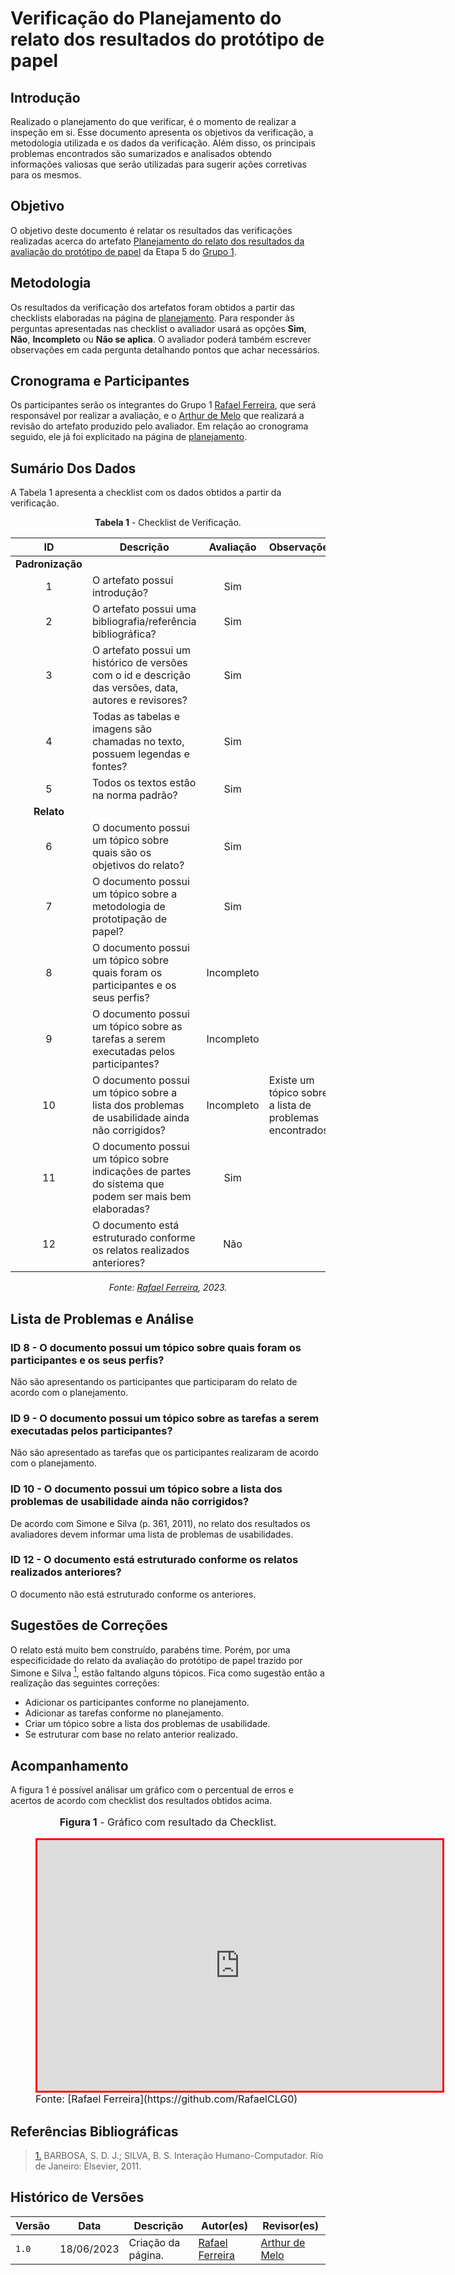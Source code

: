 # Verificação do Planejamento do relato dos resultados do protótipo de papel

## Introdução

Realizado o planejamento do que verificar, é o momento de realizar a inspeção em si. Esse documento apresenta os objetivos da verificação, a metodologia utilizada e os dados da verificação. Além disso, os principais problemas encontrados são sumarizados e analisados obtendo informações valiosas que serão utilizadas para sugerir ações corretivas para os mesmos.

## Objetivo

O objetivo deste documento é relatar os resultados das verificações realizadas acerca do artefato [Planejamento do relato dos resultados da avaliação do protótipo de papel](https://interacao-humano-computador.github.io/2023.1-BilheteriaDigital/design-avaliacao-desenvolvimento/nivel-2/prototipo-papel-dad/relato-dos-resultados-pp/) da Etapa 5 do [Grupo 1](https://github.com/Interacao-Humano-Computador/2023.1-BilheteriaDigital).

## Metodologia

Os resultados da verificação dos artefatos foram obtidos a partir das checklists elaboradas na página de [planejamento](../planejamento-verificacao-etapa5-grupo). Para responder às perguntas apresentadas nas checklist o avaliador usará as opções **Sim**, **Não**, **Incompleto** ou **Não se aplica**. O avaliador poderá também escrever observações em cada pergunta detalhando pontos que achar necessários.

## Cronograma e Participantes

Os participantes serão os integrantes do Grupo 1 [Rafael Ferreira](https://github.com/RafaelCLG0), que será responsável por realizar a avaliação, e o [Arthur de Melo](https://github.com/arthurmlv) que realizará a revisão do artefato produzido pelo avaliador. Em relação ao cronograma seguido, ele já foi explicitado na página de [planejamento](../planejamento-verificacao-etapa5-grupo).

## Sumário Dos Dados

A Tabela 1 apresenta a checklist com os dados obtidos a partir da verificação.

<center>

**Tabela 1** - Checklist de Verificação.

|        ID        | Descrição                                                                                              |   Avaliação   | Observações                                              |
| :--------------: | ------------------------------------------------------------------------------------------------------ | :-----------: | -------------------------------------------------------- |
| **Padronização** |
|        1         | O artefato possui introdução?                                                                          |      Sim      |                                                          |
|        2         | O artefato possui uma bibliografia/referência bibliográfica?                                           |      Sim      |                                                          |
|        3         | O artefato possui um histórico de versões com o id e descrição das versões, data, autores e revisores? |      Sim      |                                                          |
|        4         | Todas as tabelas e imagens são chamadas no texto, possuem legendas e fontes?                           | Sim |                                               |
|        5         | Todos os textos estão na norma padrão?                                                                 |      Sim      |                                                          |
|    **Relato**    |
|        6         | O documento possui um tópico sobre quais são os objetivos do relato?                                   |      Sim      |                                                          |
|        7         | O documento possui um tópico sobre a metodologia de prototipação de papel?                             |      Sim      |                                                          |
|        8         | O documento possui um tópico sobre quais foram os participantes e os seus perfis?                      |      Incompleto      |                                                          | Não são apresentando os participantes.
|        9         | O documento possui um tópico sobre as tarefas a serem executadas pelos participantes?                  |      Incompleto      |                                                          | Não são apresentado as tarefas.
|        10        | O documento possui um tópico sobre a lista dos problemas de usabilidade ainda não corrigidos?          |  Incompleto   | Existe um tópico sobre a lista de problemas encontrados. |
|        11        | O documento possui um tópico sobre indicações de partes do sistema que podem ser mais bem elaboradas?  |      Sim      |                   |
|        12        | O documento está estruturado conforme os relatos realizados anteriores?  |      Não     |                   |


_Fonte: [Rafael Ferreira](https://github.com/RafaelCLG0), 2023._

</center>

## Lista de Problemas e Análise

### ID 8 - O documento possui um tópico sobre quais foram os participantes e os seus perfis? 

Não são apresentando os participantes que participaram do relato de acordo com o planejamento.

### ID 9 - O documento possui um tópico sobre as tarefas a serem executadas pelos participantes?

Não são apresentado as tarefas que os participantes realizaram de acordo com o planejamento.

### ID 10 - O documento possui um tópico sobre a lista dos problemas de usabilidade ainda não corrigidos? 

De acordo com Simone e Silva (p. 361, 2011), no relato dos resultados os avaliadores devem informar uma lista de problemas de usabilidades.

### ID 12 - O documento está estruturado conforme os relatos realizados anteriores?

O documento não está estruturado conforme os anteriores.

## Sugestões de Correções

O relato está muito bem construído, parabéns time. Porém, por uma especificidade do relato da avaliação do protótipo de papel trazido por Simone e Silva <a id=anchor_1 href="#REF1"><sup>1</sup></a>, estão faltando alguns tópicos.
Fica como sugestão então a realização das seguintes correções:

- Adicionar os participantes conforme no planejamento.
- Adicionar as tarefas conforme no planejamento.
- Criar um tópico sobre a lista dos problemas de usabilidade.
- Se estruturar com base no relato anterior realizado.

## Acompanhamento

A figura 1 é possível análisar um gráfico com o percentual de erros e acertos de acordo com checklist dos resultados obtidos acima.

<figure markdown>
<font size="3"><p style="text-align: center"><b>Figura 1</b> - Gráfico com resultado da Checklist.</p></font>
<iframe style="border:3px solid red" width="648" height="401" seamless frameborder="0" scrolling="no" src="https://docs.google.com/spreadsheets/d/e/2PACX-1vSWs8eg31c2-oQxuwxD9eeSYCMdpTouo8fxO41asW_45pB6Dxykjz4FRxfhHJITZ9BCShevDFBzLPo1/pubchart?oid=1460419297&amp;format=interactive"></iframe><figcaption><font size="3">Fonte: [Rafael Ferreira](https://github.com/RafaelCLG0)</font></figcaption>
</figure>

## Referências Bibliográficas

> <a id="REF1" href="#anchor_1">1.</a> BARBOSA, S. D. J.; SILVA, B. S. Interação Humano-Computador. Rio de Janeiro: Elsevier, 2011.

## Histórico de Versões

| Versão | Data       | Descrição          | Autor(es)                                        | Revisor(es)                                    |
| ------ | ---------- | ------------------ | ------------------------------------------------ | ---------------------------------------------- |
| `1.0`  | 18/06/2023 | Criação da página. | [Rafael Ferreira](https://github.com/RafaelCLG0) | [Arthur de Melo](https://github.com/arthurmlv) |

